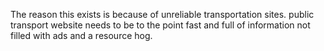 The reason this exists is because of unreliable transportation sites.
public transport website needs to be to the point fast and full of information not filled with ads and a resource hog.
